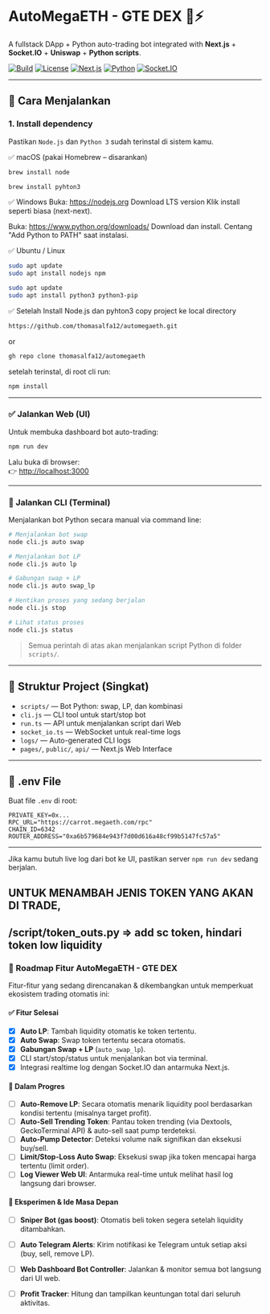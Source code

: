 # AutoMegaETH - GTE DEX 🐍⚡

A fullstack DApp + Python auto-trading bot integrated with **Next.js** + **Socket.IO** + **Uniswap** + **Python scripts**.

[![Build](https://img.shields.io/badge/build-passing-brightgreen)]() [![License](https://img.shields.io/badge/license-MIT-blue.svg)]() [![Next.js](https://img.shields.io/badge/next.js-13%2B-black)]() [![Python](https://img.shields.io/badge/python-3.10%2B-blue)]() [![Socket.IO](https://img.shields.io/badge/socket.io-integrated-lightgrey)]()

---

## 🚀 Cara Menjalankan

### 1. Install dependency

Pastikan `Node.js` dan `Python 3` sudah terinstal di sistem kamu.

✅ macOS (pakai Homebrew – disarankan)
```bash
brew install node
```
```bash
brew install pyhton3
```
✅ Windows
Buka: https://nodejs.org
Download LTS version
Klik install seperti biasa (next-next).

Buka: https://www.python.org/downloads/
Download dan install.
Centang "Add Python to PATH" saat instalasi.

✅ Ubuntu / Linux
```bash
sudo apt update
sudo apt install nodejs npm
```
```bash
sudo apt update
sudo apt install python3 python3-pip
```

✅ Setelah Install Node.js dan pyhton3
copy project ke local directory
```bash
https://github.com/thomasalfa12/automegaeth.git
```
or
```bash
gh repo clone thomasalfa12/automegaeth
```
setelah terinstal, di root cli run:
```bash
npm install
```
---

### ✅ Jalankan Web (UI)

Untuk membuka dashboard bot auto-trading:

```bash
npm run dev
```

Lalu buka di browser:  
👉 [http://localhost:3000](http://localhost:3000)

---

### 🧠 Jalankan CLI (Terminal)

Menjalankan bot Python secara manual via command line:

```bash
# Menjalankan bot swap
node cli.js auto swap

# Menjalankan bot LP
node cli.js auto lp

# Gabungan swap + LP
node cli.js auto swap_lp

# Hentikan proses yang sedang berjalan
node cli.js stop

# Lihat status proses
node cli.js status
```

> Semua perintah di atas akan menjalankan script Python di folder `scripts/`.

---

## 📁 Struktur Project (Singkat)

- `scripts/` — Bot Python: swap, LP, dan kombinasi  
- `cli.js` — CLI tool untuk start/stop bot  
- `run.ts` — API untuk menjalankan script dari Web  
- `socket_io.ts` — WebSocket untuk real-time logs  
- `logs/` — Auto-generated CLI logs  
- `pages/`, `public/`, `api/` — Next.js Web Interface

---

## 📄 .env File

Buat file `.env` di root:

```env
PRIVATE_KEY=0x...
RPC_URL="https://carrot.megaeth.com/rpc"
CHAIN_ID=6342
ROUTER_ADDRESS="0xa6b579684e943f7d00d616a48cf99b5147fc57a5"
```

---

Jika kamu butuh live log dari bot ke UI, pastikan server `npm run dev` sedang berjalan.

## UNTUK MENAMBAH JENIS TOKEN YANG AKAN DI TRADE, 
/script/token_outs.py => add sc token, hindari token low liquidity
---
### 🚀 Roadmap Fitur AutoMegaETH - GTE DEX

Fitur-fitur yang sedang direncanakan & dikembangkan untuk memperkuat ekosistem trading otomatis ini:

#### ✅ Fitur Selesai

* [x] **Auto LP**: Tambah liquidity otomatis ke token tertentu.
* [x] **Auto Swap**: Swap token tertentu secara otomatis.
* [x] **Gabungan Swap + LP** (`auto_swap_lp`).
* [x] CLI start/stop/status untuk menjalankan bot via terminal.
* [x] Integrasi realtime log dengan Socket.IO dan antarmuka Next.js.

#### 🔄 Dalam Progres

* [ ] **Auto-Remove LP**: Secara otomatis menarik liquidity pool berdasarkan kondisi tertentu (misalnya target profit).
* [ ] **Auto-Sell Trending Token**: Pantau token trending (via Dextools, GeckoTerminal API) & auto-sell saat pump terdeteksi.
* [ ] **Auto-Pump Detector**: Deteksi volume naik signifikan dan eksekusi buy/sell.
* [ ] **Limit/Stop-Loss Auto Swap**: Eksekusi swap jika token mencapai harga tertentu (limit order).
* [ ] **Log Viewer Web UI**: Antarmuka real-time untuk melihat hasil log langsung dari browser.

#### 🧠 Eksperimen & Ide Masa Depan

* [ ] **Sniper Bot (gas boost)**: Otomatis beli token segera setelah liquidity ditambahkan.
* [ ] **Auto Telegram Alerts**: Kirim notifikasi ke Telegram untuk setiap aksi (buy, sell, remove LP).
* [ ] **Web Dashboard Bot Controller**: Jalankan & monitor semua bot langsung dari UI web.
* [ ] **Profit Tracker**: Hitung dan tampilkan keuntungan total dari seluruh aktivitas.

